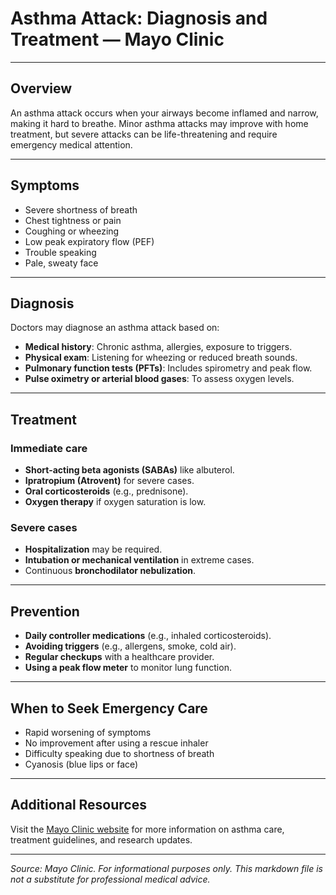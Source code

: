 # Asthma Attack: Diagnosis and Treatment — Mayo Clinic

---

## Overview

An asthma attack occurs when your airways become inflamed and narrow, making it hard to breathe. Minor asthma attacks may improve with home treatment, but severe attacks can be life-threatening and require emergency medical attention.

---

## Symptoms

- Severe shortness of breath
- Chest tightness or pain
- Coughing or wheezing
- Low peak expiratory flow (PEF)
- Trouble speaking
- Pale, sweaty face

---

## Diagnosis

Doctors may diagnose an asthma attack based on:

- **Medical history**: Chronic asthma, allergies, exposure to triggers.
- **Physical exam**: Listening for wheezing or reduced breath sounds.
- **Pulmonary function tests (PFTs)**: Includes spirometry and peak flow.
- **Pulse oximetry or arterial blood gases**: To assess oxygen levels.

---

## Treatment

### Immediate care

- **Short-acting beta agonists (SABAs)** like albuterol.
- **Ipratropium (Atrovent)** for severe cases.
- **Oral corticosteroids** (e.g., prednisone).
- **Oxygen therapy** if oxygen saturation is low.

### Severe cases

- **Hospitalization** may be required.
- **Intubation or mechanical ventilation** in extreme cases.
- Continuous **bronchodilator nebulization**.

---

## Prevention

- **Daily controller medications** (e.g., inhaled corticosteroids).
- **Avoiding triggers** (e.g., allergens, smoke, cold air).
- **Regular checkups** with a healthcare provider.
- **Using a peak flow meter** to monitor lung function.

---

## When to Seek Emergency Care

- Rapid worsening of symptoms
- No improvement after using a rescue inhaler
- Difficulty speaking due to shortness of breath
- Cyanosis (blue lips or face)

---

## Additional Resources

Visit the [Mayo Clinic website](https://www.mayoclinic.org) for more information on asthma care, treatment guidelines, and research updates.

---

_Source: Mayo Clinic. For informational purposes only. This markdown file is not a substitute for professional medical advice._
